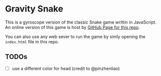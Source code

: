 # Gravity Snake

This is a gyroscope version of the classic Snake game writtin in JavaScript. An online version of this game is host by [GitHub Page for this repo](http://xuk.ai/gravity_snake/).

You can also use any web sever to run the game by simly opening the `index.html` file in this repo.

## TODOs

- [ ] use a different color for head (credit to @pinzhenliao)
